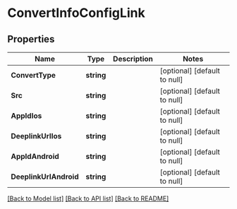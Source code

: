 # ConvertInfoConfigLink

## Properties
Name | Type | Description | Notes
------------ | ------------- | ------------- | -------------
**ConvertType** | **string** |  | [optional] [default to null]
**Src** | **string** |  | [optional] [default to null]
**AppIdIos** | **string** |  | [optional] [default to null]
**DeeplinkUrlIos** | **string** |  | [optional] [default to null]
**AppIdAndroid** | **string** |  | [optional] [default to null]
**DeeplinkUrlAndroid** | **string** |  | [optional] [default to null]

[[Back to Model list]](../README.md#documentation-for-models) [[Back to API list]](../README.md#documentation-for-api-endpoints) [[Back to README]](../README.md)


